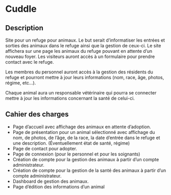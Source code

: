 # Cuddle

## Description 

Site pour un refuge pour animaux. Le but serait d’informatiser les entrées et sorties des animaux dans le refuge ainsi que la gestion de ceux-ci. Le site affichera sur une page les animaux du refuge pouvant en attente d’un nouveau foyer. Les visiteurs auront accès à un formulaire pour prendre contact avec le refuge. 

Les membres du personnel auront accès à la gestion des résidents du refuge et pourront mettre à jour leurs informations (nom, race, âge, photos, régime, etc…). 

Chaque animal aura un responsable vétérinaire qui pourra se connecter mettre à jour les informations concernant la santé de celui-ci. 

## Cahier des charges 

- Page d’accueil avec affichage des animaux en attente d’adoption. 
- Page de présentation pour un animal sélectionné avec affichage du nom, de photos, de l’âge, de la race, la date d’entrée dans le refuge et une description. (Éventuellement état de santé, régime) 
- Page de contact pour adopter. 
- Page de connexion (pour le personnel et pour les soignants) 
- Création de compte pour la gestion des animaux à partir d’un compte administrateur. 
- Création de compte pour la gestion de la santé des animaux à partir d’un compte administrateur. 
- Dashboard de gestion des animaux. 
- Page d’édition des informations d’un animal 